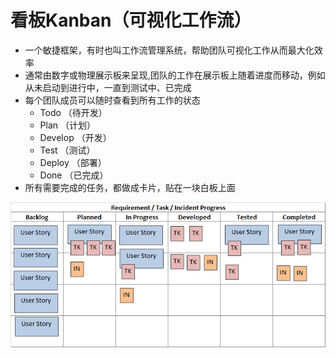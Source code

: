 # 看板Kanban（可视化工作流）

* 一个敏捷框架，有时也叫工作流管理系统，帮助团队可视化工作从而最大化效率
* 通常由数字或物理展示板来呈现,团队的工作在展示板上随着进度而移动，例如从未启动到进行中，一直到测试中、已完成
* 每个团队成员可以随时查看到所有工作的状态
    - Todo （待开发）
    - Plan （计划）
    - Develop （开发）
    - Test （测试）
    - Deploy （部署）
    - Done （已完成）
* 所有需要完成的任务，都做成卡片，贴在一块白板上面

![看板墙](../_static/kanban.png "Optional title")
